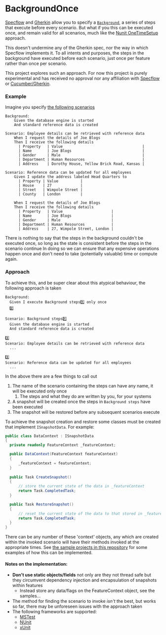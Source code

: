 # BackgroundOnce

[Specflow](https://specflow.org/) and [Gherkin](https://cucumber.io/docs/gherkin/) allow you to specify a [`Background`](https://cucumber.io/docs/gherkin/reference/#background), a series of steps that execute before every scenario.
But what if you this can be executed once, and remain valid for all scenarios, much like the [Nunit OneTimeSetup](https://docs.nunit.org/articles/nunit/writing-tests/attributes/onetimesetup.html) approach.

This doesn't undermine any of the Gherkin spec, nor the way in which Specflow implements it. To all intents and purposes, the steps in the background have executed before each scenario, just once per feature rather than once per scenario.

This project explores such an approach. For now this project is purely experimental and has received no approval nor any affiliation with [Specflow](https://specflow.org/) or [Cucumber/Gherkin](https://cucumber.io/).

### Example
Imagine you specify [the following scenarios](BackgroundOnce.Nunit/Features/Readme.feature)

```gherkin
Background:
    Given the database engine is started
    And standard reference data is created

Scenario: Employee details can be retrieved with reference data
    When I request the details of Joe Blogs
    Then I receive the following details
      | Property   | Value                                    |
      | Name       | Joe Blogs                                |
      | Gender     | Male                                     |
      | Department | Human Resources                          |
      | Address    | Dorothy House, Yellow Brick Road, Kansas |

Scenario: Reference data can be updated for all employees
    Given I update the address labeled Head Quarters to
      | Property | Value          |
      | House    | 27             |
      | Street   | Wimpole Street |
      | County   | London         |

    When I request the details of Joe Blogs
    Then I receive the following details
      | Property   | Value                      |
      | Name       | Joe Blogs                  |
      | Gender     | Male                       |
      | Department | Human Resources            |
      | Address    | 27, Wimpole Street, London |
```

There is nothing to say that the steps in the background couldn't be executed once, so long as the state is consistent before the steps in the scenario continue
In doing so we can ensure that any expensive operations happen once and don't need to take (potentially valuable) time or compute again.

### Approach

To achieve this, and be super clear about this atypical behaviour, the following approach is taken

```gherkin
Background:
  Given I execute Background steps1️⃣ only once
  2️⃣

Scenario: Background steps1️⃣
  Given the database engine is started
  And standard reference data is created
  
3️⃣
Scenario: Employee details can be retrieved with reference data
  ...

3️⃣
Scenario: Reference data can be updated for all employees
  ...
```

In the above there are a few things to call out
1. The name of the scenario containing the steps can have any name, it will be executed only once
   1. The steps and what they do are written by you, for your systems
2. A snapshot will be created once the steps in `Background steps` have been executed
3. The snapshot will be restored before any subsequent scenarios execute

To achieve the snapshot creation and restore some classes must be created that implement `ISnapshotData`.
For example:

```csharp
public class DataContext : ISnapshotData
{
  private readonly FeatureContext _featureContext;

  public DataContext(FeatureContext featureContext)
  {
      _featureContext = featureContext;
  }
  
  public Task CreateSnapshot()
  {
      // store the current state of the data in _featureContext
      return Task.CompletedTask;
  }

  public Task RestoreSnapshot()
  {
      // reset the current state of the data to that stored in _featureContext
      return Task.CompletedTask;
  }
}
```
There can be any number of these 'context' objects, any which are created within the invoked scenario will have their methods invoked at the appropriate times.
See [the sample projects in this repository](BackgroundOnce.UnitTestCommon/Context/DataContext.cs) for some examples of how this can be implemented.

#### Notes on the implementation:
- **Don't use static objects/fields** not only are they not thread safe but they circumvent dependency injection and encapsulation of snapshots within features
   - Instead store any data/flags on the FeatureContext object, see the samples... 
- The method for finding the scenario to invoke _isn't_ the best, but works so far, there may be unforeseen issues with the approach taken
- The following frameworks are supported:
  - [MSTest](https://docs.specflow.org/projects/specflow/en/latest/Integrations/MsTest.html)
  - [NUnit](https://docs.specflow.org/projects/specflow/en/latest/Integrations/NUnit.html)
  - [xUnit](https://docs.specflow.org/projects/specflow/en/latest/Integrations/xUnit.html) 